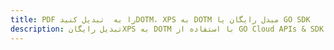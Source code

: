 ---title: PDF را به  تبدیل کنیدDOTM، XPS به DOTM مبدل رایگان یا GO SDKdescription: تبدیل رایگانXPS به DOTM با استفاده از GO Cloud APIs & SDK همچنین اسناد PDF را در Cloud ایجاد، ویرایش و رندر کنید.---